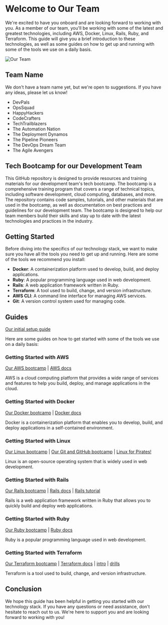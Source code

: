 # Welcome to Our Team

We're excited to have you onboard and are looking forward to working with you. As a member of our team, you'll be working with some of the latest and greatest technologies, including AWS, Docker, Linux, Rails, Ruby, and Terraform. This guide will give you a brief introduction to these technologies, as well as some guides on how to get up and running with some of the tools we use on a daily basis.

![Our Team](https://user-images.githubusercontent.com/19922556/218631229-cb041779-ac40-4714-85c3-7f64f3e6f52f.png)

## Team Name

We don't have a team name yet, but we're open to suggestions. If you have any ideas, please let us know!

- DevPals
- OpsSquad
- HappyHackers
- CodeCrafters
- TechTrailblazers
- The Automation Nation
- The Deployment Dynamos
- The Pipeline Pioneers
- The DevOps Dream Team
- The Agile Avengers

## Tech Bootcamp for our Development Team

This GitHub repository is designed to provide resources and training materials for our development team's tech bootcamp. The bootcamp is a comprehensive training program that covers a range of technical topics, including software development, cloud computing, databases, and more. The repository contains code samples, tutorials, and other materials that are used in the bootcamp, as well as documentation on best practices and guidelines for our development team. The bootcamp is designed to help our team members build their skills and stay up to date with the latest technologies and practices in the industry.

## Getting Started

Before diving into the specifics of our technology stack, we want to make sure you have all the tools you need to get up and running. Here are some of the tools we recommend you install:

- **Docker**: A containerization platform used to develop, build, and deploy applications.
- **Ruby**: A popular programming language used in web development.
- **Rails**: A web application framework written in Ruby.
- **Terraform**: A tool used to build, change, and version infrastructure.
- **AWS CLI**: A command line interface for managing AWS services.
- **Git**: A version control system used for managing code.

## Guides

[Our initial setup guide](setup.md)

Here are some guides on how to get started with some of the tools we use on a daily basis:

### Getting Started with AWS

[Our AWS bootcamp](aws/README.md) | [AWS docs](https://docs.aws.amazon.com/index.html)

AWS is a cloud computing platform that provides a wide range of services and features to help you build, deploy, and manage applications in the cloud.

### Getting Started with Docker

[Our Docker bootcamp](docker/README.md) | [Docker docs](https://docs.docker.com)

Docker is a containerization platform that enables you to develop, build, and deploy applications in a self-contained environment.

### Getting Started with Linux

[Our Linux bootcamp](linux/README.md) | [Our Git and GitHub bootcamp](git/README.md) | [Linux for Pirates!](https://loftwah.github.io/linux-for-pirates)

Linux is an open-source operating system that is widely used in web development.

### Getting Started with Rails

[Our Rails bootcamp](ruby/rails/README.md) | [Rails docs](https://guides.rubyonrails.org) | [Rails tutorial](https://www.digitalocean.com/community/tutorials/how-to-build-a-ruby-on-rails-application)

Rails is a web application framework written in Ruby that allows you to quickly build and deploy web applications.

### Getting Started with Ruby

[Our Ruby bootcamp](ruby/README.md) | [Ruby docs](https://www.ruby-lang.org/en/documentation)

Ruby is a popular programming language used in web development.

### Getting Started with Terraform

[Our Terraform bootcamp](terraform/README.md) | [Terraform docs](https://developer.hashicorp.com/terraform/docs) | [intro](terraform/intro.md) | [drills](terraform/drills)

Terraform is a tool used to build, change, and version infrastructure.

## Conclusion

We hope this guide has been helpful in getting you started with our technology stack. If you have any questions or need assistance, don't hesitate to reach out to us. We're here to support you and are looking forward to working with you!
